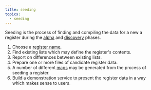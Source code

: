 ```yaml
---
title: seeding
topics:
  - seeding
---
```


Seeding is the process of finding and compiling the data for a new a register during the [alpha](/patterns/alpha) and [discovery](/patterns/discovery) phases.

1. Choose a [register name](register-name).
2. Find existing lists which may define the register's contents.
3. Report on differences between existing lists.
4. Prepare one or more files of candidate register data.
5. A number of different [maps](/patterns/map) may be generated from the process of seeding a register.
6. Build a demonstration service to present the register data in a way which makes sense to users.
